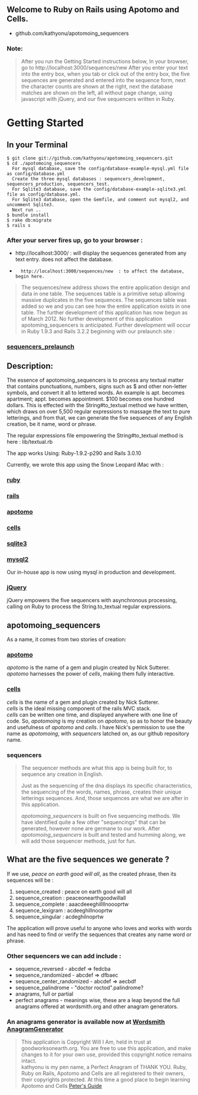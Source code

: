 ## Welcome to Ruby on Rails using Apotomo and Cells.
* github.com/kathyonu/apotomoing_sequencers

### Note: 
> After you run the Getting Started instructions below, 
> In your browser, go to http://localhost:3000/sequences/new
> After you enter your text into the entry box,
> when you tab or click out of the entry box, the five sequences
> are generated and entered into the sequence form,
> next the character counts are shown at the right, 
> next the database matches are shown on the left, 
> all without page change, using javascript with jQuery,
> and our five sequencers written in Ruby.

# Getting Started
## In your Terminal

	$ git clone git://github.com/kathyonu/apotomoing_sequencers.git
	$ cd ./apotomoing_sequencers
	  For mysql database, save the config/database-example-mysql.yml file as config/database.yml
	  Create the three mysql databases : sequencers_development, sequencers_production, sequencers_test.
	  For Sqlite3 database, save the config/database-example-sqlite3.yml file as config/database.yml.
	  For Sqlite3 database, open the Gemfile, and comment out mysql2, and uncomment Sqlite3.
	  Next run ..
	$ bundle install
	$ rake db:migrate
	$ rails s

### After your server fires up, go to your browser : 

*	http://localhost:3000/  : will display the sequences generated from  any text entry. does not affect the database.
*       http://localhost:3000/sequences/new  : to affect the database, begin here.

> The sequences/new address shows the entire application design and data in one table. 
> The sequences table is a primitive setup allowing massive duplicates in the five sequences. 
> The sequences table was added so we and you can see how the entire application exists in one table. 
> The further development of this application has now begun as of March 2012.
> No further development of this application apotoming_sequencers is anticipated.
> Further development will occur in Ruby 1.9.3 and Rails 3.2.2 beginning with our prelaunch site : 
### [sequencers_prelaunch](https://github.com/kathyonu/sequencers_prelaunch "Sequencers Prelaunch")

## Description:

The essence of apotomoing_sequencers is to process any textual matter that contains punctuations, numbers, signs such as $ and other non-letter symbols, and convert it all to lettered words.  An example is apt. becomes apartment; appt. becomes appointment. $100 becomes one hundred dollars.  This is effected with the String#to_textual method we have written, which draws on over 5,500 regular expressions to massage the text to pure letterings, and from that, we can generate the five sequences of any English creation, be it name, word or phrase. 

The regular expressions file empowering the String#to_textual method is here : lib/textual.rb

The app works Using: Ruby-1.9.2-p290 and Rails 3.0.10

Currently, we wrote this app using the Snow Leopard iMac with : 
### [ruby](http://rubyforge.org/ "Ruby 1.9.2p0 2010-08-18 revision 29036 [x86_64-darwin10]")
### [rails](http://rubyforge.org/projects/rails/ "Rails 3.0.5, up through Rails 3.0.10")
### [apotomo](http://apotomo.de/ "Apotomo 1.2.0")
### [cells](http://cells.rubyforge.org/ "Cells 3.6.7")
### [sqlite3](http://www.sqlite.org/quickstart.html "SQLite")
### [mysql2](http://rubygems.org/gems/mysql2 "mysql2")
Our in-house app is now using mysql in production and development.
### [jQuery](http://jquery.com/ "jQuery")
jQuery empowers the five sequencers with asynchronous processing, calling on Ruby to process the String.to_textual regular expressions.

## apotomoing_sequencers
As a name, it comes from two stories of creation:

### [apotomo](http://apotomo.de/ "apotomo")
*_apotomo_* is the name of a gem and plugin created by Nick Sutterer.
*_apotomo_* harnesses the power of *cells*, making them fully interactive.

### [cells](http://cells.rubyforge.org/ "cells")
*_cells_* is the name of a gem and plugin created by Nick Sutterer.  
*_cells_* is the ideal missing component of the rails MVC stack.  
*_cells_* can be written one time, and displayed anywhere with one line of code.
So, *apotomoing* is my creation on *apotomo*, so as to honor the beauty and usefulness of *apotomo* and *cells*.
I have Nick's permission to use the name as *apotomoing*, with *sequencers* latched on, as our github repository name.

### sequencers
> The sequencer methods are what this app is being built for, to sequence any creation in English.
>
> Just as the sequencing of the dna displays its specific characteristics, 
> the sequencing of the words, names, phrase, creates their unique letterings sequences.
> And, those sequences are what we are after in this application.
>
> *apotomoing_sequencers* is built on five sequencing methods.
> We have identified quite a few other "sequencings" that can be generated, however none are germane to our work.
> After *apotomoing_sequencers* is built and tested and humming along, we will add those sequencer methods, just for fun.

## What are the five sequences we generate ? 

If we use, *peace on earth good will all*, as the created phrase, then its sequences will be :

1. sequence_created  : peace on earth good will all
2. sequence_creation : peaceonearthgoodwillall
3. sequence_complete : aaacdeeeghillllnoooprtw
4. sequence_lexigram : acdeeghillnooprtw
5. sequence_singular : acdeghilnoprtw

The application will prove useful to anyone who loves and works with words and has need to find or verify the sequences that creates any name word or phrase. 

### Other sequencers we can add include :

* sequence_reversed - abcdef => fedcba
* sequence_randomized - abcdef => dfbaec
* sequence_center_randomized - abcdef => aecbdf
* sequence_palindrome - "doctor roctod".palindrome?
* anagrams, full or partial
* perfect anagrams - meanings wise, these are a leap beyond the full anagrams offered at wordsmith.org and other anagram generators.

### An anagrams generator is available now at [Wordsmith AnagramGenerator](http://www.wordsmith.org/ "Wordsmith.org AnagramGenerator")

> This application is Copyright Will I Am, held in trust at goodworksonearth.org.
> You are free to use this application, and make changes to it for your own use, provided this copyright notice remains intact.  
> kathyonu is my pen name, a Perfect Anagram of THANK YOU.
> Ruby, Ruby on Rails, Apotomo and Cells are all registered to their owners, their copyrights protected.
> At this time a good place to begin learning Apotomo and Cells [Peter's Guide](http://apotomo.de/peters-guide-1.1/introduction.html "Peter's Guide")
